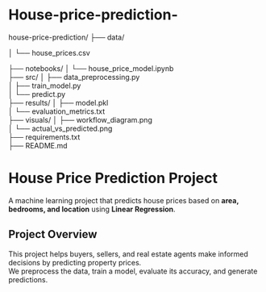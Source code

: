 # House-price-prediction-
house-price-prediction/
├── data/

│   └── house_prices.csv         

├── notebooks/
│   └── house_price_model.ipynb   
├── src/
│   ├── data_preprocessing.py     
│   ├── train_model.py            
│   └── predict.py                
├── results/
│   ├── model.pkl                 
│   └── evaluation_metrics.txt    
├── visuals/
│   ├── workflow_diagram.png     
│   └── actual_vs_predicted.png   
├── requirements.txt              
├── README.md                     

# House Price Prediction Project

A machine learning project that predicts house prices based on **area, bedrooms, and location** using **Linear Regression**.

## Project Overview

This project helps buyers, sellers, and real estate agents make informed decisions by predicting property prices.  
We preprocess the data, train a model, evaluate its accuracy, and generate predictions.


